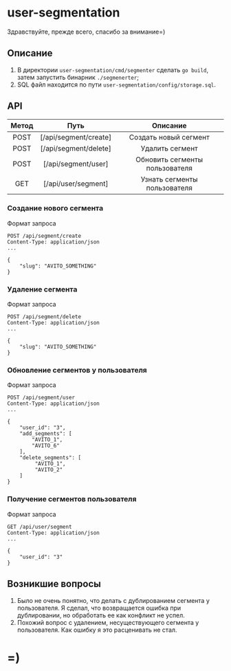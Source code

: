 # user-segmentation

Здравствуйте, прежде всего, спасибо за внимание=)

## Описание

1. В директории `user-segmentation/cmd/segmenter` сделать `go build`, затем запустить бинарник `./segmenerter`;
2. SQL файл находится по пути `user-segmentation/config/storage.sql`.

## API

| Метод |         Путь          |            Описание            |
|:-----:|:---------------------:|:------------------------------:|
| POST  | [/api/segment/create] |     Создать новый сегмент      |
| POST  | [/api/segment/delete] |        Удалить сегмент         |
| POST  |  [/api/segment/user]  | Обновить сегменты пользователя |
|  GET  |  [/api/user/segment]  |  Узнать сегменты пользователя  |

### Создание нового сегмента

Формат запроса

```
POST /api/segment/create
Content-Type: application/json
...

{
    "slug": "AVITO_SOMETHING"
}
```

### Удаление сегмента

Формат запроса

```
POST /api/segment/delete
Content-Type: application/json
...

{
    "slug": "AVITO_SOMETHING"
}
```

### Обновление сегментов у пользователя

Формат запроса

```
POST /api/segment/user
Content-Type: application/json
...

{
    "user_id": "3",
    "add_segments": [
        "AVITO_1",
        "AVITO_6"
    ],
    "delete_segments": [
         "AVITO_1",
         "AVITO_2"
    ]
}
```

### Получение сегментов пользователя

Формат запроса

```
GET /api/user/segment
Content-Type: application/json
...

{
    "user_id": "3"
}
```

## Возникшие вопросы

1. Было не очень понятно, что делать с дублированием сегмента у пользователя. Я сделал, что возвращается ошибка при дублировании, но обработать ее как конфликт не успел.
2. Похожий вопрос с удалением, несуществующего сегмента у пользователя. Как ошибку я это расценивать не стал.

# =)